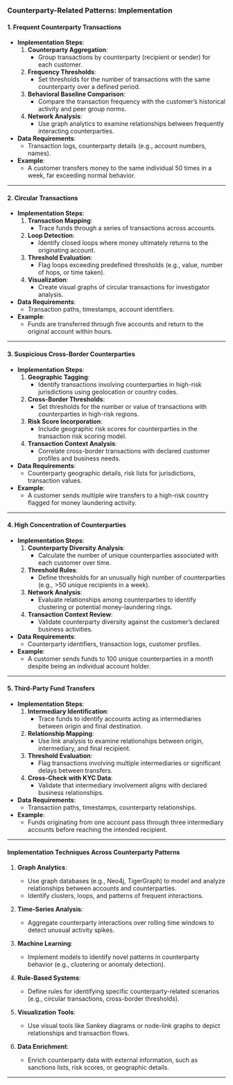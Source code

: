 ### **Counterparty-Related Patterns: Implementation**

#### **1. Frequent Counterparty Transactions**
   - **Implementation Steps**:
     1. **Counterparty Aggregation**:
        - Group transactions by counterparty (recipient or sender) for each customer.
     2. **Frequency Thresholds**:
        - Set thresholds for the number of transactions with the same counterparty over a defined period.
     3. **Behavioral Baseline Comparison**:
        - Compare the transaction frequency with the customer’s historical activity and peer group norms.
     4. **Network Analysis**:
        - Use graph analytics to examine relationships between frequently interacting counterparties.
   - **Data Requirements**:
     - Transaction logs, counterparty details (e.g., account numbers, names).
   - **Example**:
     - A customer transfers money to the same individual 50 times in a week, far exceeding normal behavior.

---

#### **2. Circular Transactions**
   - **Implementation Steps**:
     1. **Transaction Mapping**:
        - Trace funds through a series of transactions across accounts.
     2. **Loop Detection**:
        - Identify closed loops where money ultimately returns to the originating account.
     3. **Threshold Evaluation**:
        - Flag loops exceeding predefined thresholds (e.g., value, number of hops, or time taken).
     4. **Visualization**:
        - Create visual graphs of circular transactions for investigator analysis.
   - **Data Requirements**:
     - Transaction paths, timestamps, account identifiers.
   - **Example**:
     - Funds are transferred through five accounts and return to the original account within hours.

---

#### **3. Suspicious Cross-Border Counterparties**
   - **Implementation Steps**:
     1. **Geographic Tagging**:
        - Identify transactions involving counterparties in high-risk jurisdictions using geolocation or country codes.
     2. **Cross-Border Thresholds**:
        - Set thresholds for the number or value of transactions with counterparties in high-risk regions.
     3. **Risk Score Incorporation**:
        - Include geographic risk scores for counterparties in the transaction risk scoring model.
     4. **Transaction Context Analysis**:
        - Correlate cross-border transactions with declared customer profiles and business needs.
   - **Data Requirements**:
     - Counterparty geographic details, risk lists for jurisdictions, transaction values.
   - **Example**:
     - A customer sends multiple wire transfers to a high-risk country flagged for money laundering activity.

---

#### **4. High Concentration of Counterparties**
   - **Implementation Steps**:
     1. **Counterparty Diversity Analysis**:
        - Calculate the number of unique counterparties associated with each customer over time.
     2. **Threshold Rules**:
        - Define thresholds for an unusually high number of counterparties (e.g., >50 unique recipients in a week).
     3. **Network Analysis**:
        - Evaluate relationships among counterparties to identify clustering or potential money-laundering rings.
     4. **Transaction Context Review**:
        - Validate counterparty diversity against the customer’s declared business activities.
   - **Data Requirements**:
     - Counterparty identifiers, transaction logs, customer profiles.
   - **Example**:
     - A customer sends funds to 100 unique counterparties in a month despite being an individual account holder.

---

#### **5. Third-Party Fund Transfers**
   - **Implementation Steps**:
     1. **Intermediary Identification**:
        - Trace funds to identify accounts acting as intermediaries between origin and final destination.
     2. **Relationship Mapping**:
        - Use link analysis to examine relationships between origin, intermediary, and final recipient.
     3. **Threshold Evaluation**:
        - Flag transactions involving multiple intermediaries or significant delays between transfers.
     4. **Cross-Check with KYC Data**:
        - Validate that intermediary involvement aligns with declared business relationships.
   - **Data Requirements**:
     - Transaction paths, timestamps, counterparty relationships.
   - **Example**:
     - Funds originating from one account pass through three intermediary accounts before reaching the intended recipient.

---

#### **Implementation Techniques Across Counterparty Patterns**

1. **Graph Analytics**:
   - Use graph databases (e.g., Neo4j, TigerGraph) to model and analyze relationships between accounts and counterparties.
   - Identify clusters, loops, and patterns of frequent interactions.

2. **Time-Series Analysis**:
   - Aggregate counterparty interactions over rolling time windows to detect unusual activity spikes.

3. **Machine Learning**:
   - Implement models to identify novel patterns in counterparty behavior (e.g., clustering or anomaly detection).

4. **Rule-Based Systems**:
   - Define rules for identifying specific counterparty-related scenarios (e.g., circular transactions, cross-border thresholds).

5. **Visualization Tools**:
   - Use visual tools like Sankey diagrams or node-link graphs to depict relationships and transaction flows.

6. **Data Enrichment**:
   - Enrich counterparty data with external information, such as sanctions lists, risk scores, or geographic details.

---

